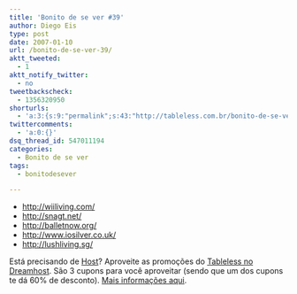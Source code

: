 ```yaml
---
title: 'Bonito de se ver #39'
author: Diego Eis
type: post
date: 2007-01-10
url: /bonito-de-se-ver-39/
aktt_tweeted:
  - 1
aktt_notify_twitter:
  - no
tweetbackscheck:
  - 1356320950
shorturls:
  - 'a:3:{s:9:"permalink";s:43:"http://tableless.com.br/bonito-de-se-ver-39";s:7:"tinyurl";s:26:"http://tinyurl.com/3r7slnw";s:4:"isgd";s:19:"http://is.gd/U9XIhG";}'
twittercomments:
  - 'a:0:{}'
dsq_thread_id: 547011194
categories:
  - Bonito de se ver
tags:
  - bonitodesever

---
```

  * <http://wiiliving.com/>
  * <http://snagt.net/>
  * <http://balletnow.org/>
  * <http://www.iosilver.co.uk/>
  * <http://lushliving.sg/>

Está precisando de [Host][1]? Aproveite as promoções do [Tableless no Dreamhost][1]. São 3 cupons para você aproveitar (sendo que um dos cupons te dá 60% de desconto). [Mais informações aqui][2].

 [1]: http://www.dreamhost.com/r.cgi?132780/hosting.html
 [2]: http://tableless.com.br/desconto-no-dreamhost